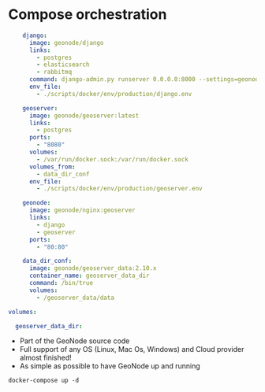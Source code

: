 # Compose orchestration

```yml
    django:
      image: geonode/django
      links:
        - postgres
        - elasticsearch
        - rabbitmq
      command: django-admin.py runserver 0.0.0.0:8000 --settings=geonode.settings
      env_file:
        - ./scripts/docker/env/production/django.env

    geoserver:
      image: geonode/geoserver:latest
      links:
        - postgres
      ports:
        - "8080"
      volumes:
        - /var/run/docker.sock:/var/run/docker.sock
      volumes_from:
        - data_dir_conf
      env_file:
        - ./scripts/docker/env/production/geoserver.env

    geonode:
      image: geonode/nginx:geoserver
      links:
        - django
        - geoserver
      ports:
        - "80:80"

    data_dir_conf:
      image: geonode/geoserver_data:2.10.x
      container_name: geoserver_data_dir
      command: /bin/true
      volumes:
        - /geoserver_data/data

volumes:

  geoserver_data_dir:
```

* Part of the GeoNode source code
* Full support of any OS (Linux, Mac Os, Windows) and Cloud provider almost finished!
* As simple as possible to have GeoNode up and running

```
docker-compose up -d
```
